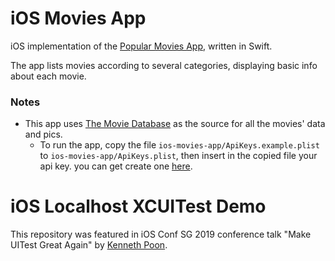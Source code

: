 # iOS Movies App
iOS implementation of the [Popular Movies App](https://github.com/mkamhawi/popular-movies-app), written in Swift.

The app lists movies according to several categories, displaying basic info about each movie.

### Notes
- This app uses [The Movie Database](https://www.themoviedb.org/) as the source for all the movies' data and pics.
  - To run the app, copy the file ```ios-movies-app/ApiKeys.example.plist``` to ```ios-movies-app/ApiKeys.plist```, then insert in the copied file your api key. you can get create one [here](https://www.themoviedb.org/account/signup).
  
  
# iOS Localhost XCUITest Demo
This repository was featured in iOS Conf SG 2019 conference talk "Make UITest Great Again" by [Kenneth Poon](https://github.com/depoon).
